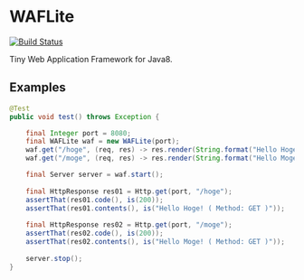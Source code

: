 

# WAFLite

[![Build Status](https://travis-ci.org/asufana/WAFLite.svg?branch=master)](https://travis-ci.org/asufana/WAFLite)

Tiny Web Application Framework for Java8.


## Examples

```java
@Test
public void test() throws Exception {

    final Integer port = 8080;
    final WAFLite waf = new WAFLite(port);
    waf.get("/hoge", (req, res) -> res.render(String.format("Hello Hoge! ( Method: %s )", req.method())));
    waf.get("/moge", (req, res) -> res.render(String.format("Hello Moge! ( Method: %s )", req.method())));

    final Server server = waf.start();
    
    final HttpResponse res01 = Http.get(port, "/hoge");
    assertThat(res01.code(), is(200));
    assertThat(res01.contents(), is("Hello Hoge! ( Method: GET )"));
    
    final HttpResponse res02 = Http.get(port, "/moge");
    assertThat(res02.code(), is(200));
    assertThat(res02.contents(), is("Hello Moge! ( Method: GET )"));
    
    server.stop();
}
```
